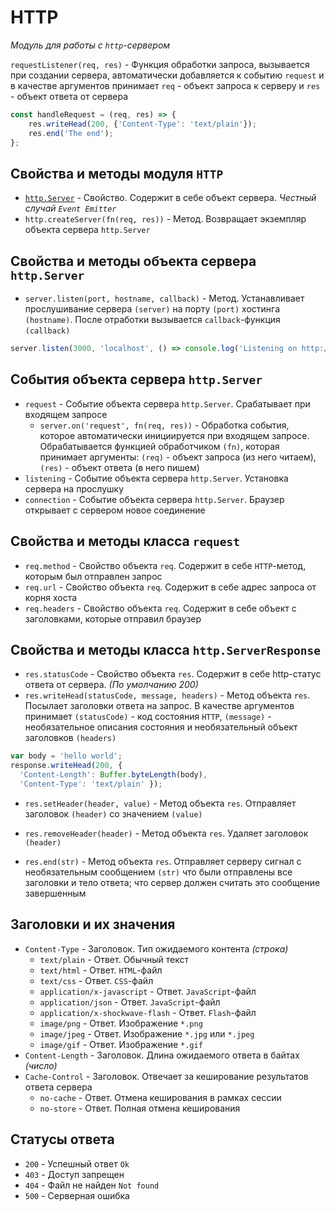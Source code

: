# HTTP

*Модуль для работы с `http`-сервером*

`requestListener(req, res)` - Функция обработки запроса, вызывается при создании сервера, автоматически добавляется к событию `request` и в качестве аргументов принимает `req` - объект запроса к серверу и `res` - объект ответа от сервера

```javascript
const handleRequest = (req, res) => {
    res.writeHead(200, {'Content-Type': 'text/plain'});
    res.end('The end');
};
```

## Свойства и методы модуля `HTTP`

* [`http.Server`]() - Свойство. Содержит в себе объект сервера. *Честный случай `Event Emitter`*
* `http.createServer(fn(req, res))` - Метод. Возвращает экземпляр объекта сервера `http.Server`

## Свойства и методы объекта сервера `http.Server`

* `server.listen(port, hostname, callback)` - Метод. Устанавливает прослушивание сервера `(server)` на порту `(port)` хостинга `(hostname)`. После отработки вызывается `callback`-функция `(callback)`

```javascript
server.listen(3000, 'localhost', () => console.log('Listening on http://localhost:3000'));
```

## События объекта сервера `http.Server`
* `request` - Событие объекта сервера `http.Server`. Срабатывает при входящем запросе
  * `server.on('request', fn(req, res))` - Обработка события, которое автоматически инициируется при входящем запросе. Обрабатывается функцией обработчиком `(fn)`, которая принимает аргументы: `(req)` - объект запроса (из него читаем), `(res)` - объект ответа (в него пишем)
* `listening` - Событие объекта сервера `http.Server`. Установка сервера на прослушку
* `connection` - Событие объекта сервера `http.Server`. Браузер открывает с сервером новое соединение

## Свойства и методы класса `request`

* `req.method` - Свойство объекта `req`. Содержит в себе `HTTP`-метод, которым был отправлен запрос
* `req.url` - Свойство объекта `req`. Содержит в себе адрес запроса от корня хоста
* `req.headers` - Свойство объекта `req`. Содержит в себе объект с заголовками, которые отправил браузер

## Свойства и методы класса `http.ServerResponse`

* `res.statusCode` - Свойство объекта `res`. Содержит в себе http-статус ответа от сервера. *(По умолчанию 200)*
* `res.writeHead(statusCode, message, headers)` - Метод объекта `res`. Посылает заголовки ответа на запрос. В качестве аргументов принимает `(statusCode)` - код состояния `HTTP`, `(message)` - необязательное описания состояния и необязательный объект заголовков `(headers)`

```javascript
var body = 'hello world';
response.writeHead(200, {
  'Content-Length': Buffer.byteLength(body),
  'Content-Type': 'text/plain' });
```

* `res.setHeader(header, value)` - Метод объекта `res`. Отправляет заголовок `(header)` со значением `(value)`
* `res.removeHeader(header)` - Метод объекта `res`. Удаляет заголовок `(header)`

* `res.end(str)` - Метод объекта `res`. Отправляет серверу сигнал с необязательным сообщением `(str)` что были отправлены все заголовки и тело ответа; что сервер должен считать это сообщение завершенным

## Заголовки и их значения

* `Content-Type` - Заголовок. Тип ожидаемого контента *(строка)*
  * `text/plain` - Ответ. Обычный текст
  * `text/html` - Ответ. `HTML`-файл
  * `text/css` - Ответ. `CSS`-файл
  * `application/x-javascript` - Ответ. `JavaScript`-файл
  * `application/json` - Ответ. `JavaScript`-файл
  * `application/x-shockwave-flash` - Ответ. `Flash`-файл
  * `image/png` - Ответ. Изображение `*.png`
  * `image/jpeg` - Ответ. Изображение `*.jpg` или `*.jpeg`
  * `image/gif` - Ответ. Изображение `*.gif`
* `Content-Length` - Заголовок. Длина ожидаемого ответа в байтах *(число)*
* `Cache-Control` - Заголовок. Отвечает за кеширование результатов ответа сервера
  * `no-cache` - Ответ. Отмена кеширования в рамках сессии
  * `no-store` - Ответ. Полная отмена кеширования

## Статусы ответа

* `200` - Успешный ответ `Ok`
* `403` - Доступ запрещен
* `404` - Файл не найден `Not found`
* `500` - Серверная ошибка